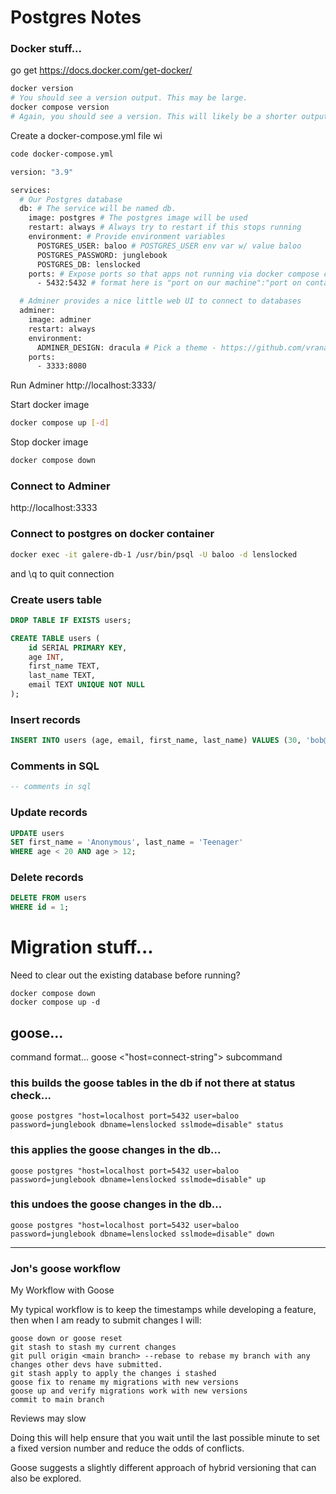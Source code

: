 # Postgres Notes

### Docker stuff...

go get https://docs.docker.com/get-docker/

```bash
docker version
# You should see a version output. This may be large.
docker compose version
# Again, you should see a version. This will likely be a shorter output.
```

Create a docker-compose.yml file wi

```bash
code docker-compose.yml
```
```bash
version: "3.9"

services:
  # Our Postgres database
  db: # The service will be named db.
    image: postgres # The postgres image will be used
    restart: always # Always try to restart if this stops running
    environment: # Provide environment variables
      POSTGRES_USER: baloo # POSTGRES_USER env var w/ value baloo
      POSTGRES_PASSWORD: junglebook
      POSTGRES_DB: lenslocked
    ports: # Expose ports so that apps not running via docker compose can connect to them.
      - 5432:5432 # format here is "port on our machine":"port on container"

  # Adminer provides a nice little web UI to connect to databases
  adminer:
    image: adminer
    restart: always
    environment:
      ADMINER_DESIGN: dracula # Pick a theme - https://github.com/vrana/adminer/tree/master/designs
    ports:
      - 3333:8080
```

Run Adminer
http://localhost:3333/


Start docker image

```bash
docker compose up [-d] 
```

Stop docker image

```bash
docker compose down
```


### Connect to Adminer
http://localhost:3333

### Connect to postgres on docker container

```bash
docker exec -it galere-db-1 /usr/bin/psql -U baloo -d lenslocked
```
and \q to quit connection

### Create users table

```sql
DROP TABLE IF EXISTS users;
```

```sql
CREATE TABLE users (
    id SERIAL PRIMARY KEY,
    age INT,
    first_name TEXT,
    last_name TEXT,
    email TEXT UNIQUE NOT NULL
);
```

### Insert records

```sql
INSERT INTO users (age, email, first_name, last_name) VALUES (30, 'bob@aol.com', 'Bob','Aol');
```
### Comments in SQL

```sql
-- comments in sql
```

### Update records

```sql
UPDATE users
SET first_name = 'Anonymous', last_name = 'Teenager'
WHERE age < 20 AND age > 12;
```

### Delete records
```sql
DELETE FROM users
WHERE id = 1;
```

# Migration stuff...

Need to clear out the existing database before running?
```
docker compose down
docker compose up -d
```

## goose...

command format...
goose <database-type> <"host=connect-string"> subcommand

### this builds the goose tables in the db if not there at status check...
```
goose postgres "host=localhost port=5432 user=baloo password=junglebook dbname=lenslocked sslmode=disable" status
```

### this applies the goose changes in the db...
```
goose postgres "host=localhost port=5432 user=baloo password=junglebook dbname=lenslocked sslmode=disable" up
```

### this undoes the goose changes in the db...
```
goose postgres "host=localhost port=5432 user=baloo password=junglebook dbname=lenslocked sslmode=disable" down
```
--- 

### Jon's goose workflow

My Workflow with Goose

My typical workflow is to keep the timestamps while developing a feature, then when I am ready to submit changes I will:

    goose down or goose reset
    git stash to stash my current changes
    git pull origin <main branch> --rebase to rebase my branch with any changes other devs have submitted.
    git stash apply to apply the changes i stashed
    goose fix to rename my migrations with new versions
    goose up and verify migrations work with new versions
    commit to main branch

Reviews may slow

Doing this will help ensure that you wait until the last possible minute to set a fixed version number and reduce the odds of conflicts.

Goose suggests a slightly different approach of hybrid versioning that can also be explored.
